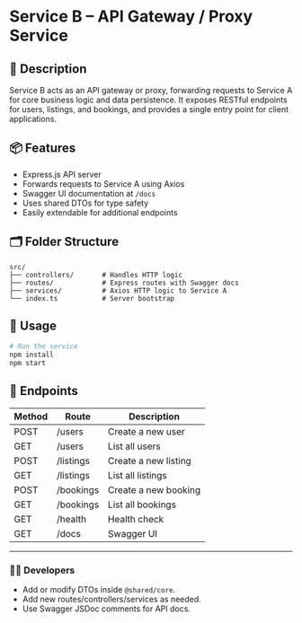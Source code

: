 # Service B – API Gateway / Proxy Service

## 📌 Description

Service B acts as an API gateway or proxy, forwarding requests to Service A for core business logic and data persistence. It exposes RESTful endpoints for users, listings, and bookings, and provides a single entry point for client applications.

## 📦 Features

- Express.js API server
- Forwards requests to Service A using Axios
- Swagger UI documentation at `/docs`
- Uses shared DTOs for type safety
- Easily extendable for additional endpoints

## 🗂 Folder Structure

```
src/
├── controllers/       # Handles HTTP logic
├── routes/            # Express routes with Swagger docs
├── services/          # Axios HTTP logic to Service A
└── index.ts           # Server bootstrap
```

## 🔧 Usage

```bash
# Run the service
npm install
npm start
```

## 🥪 Endpoints

| Method | Route     | Description          |
| ------ | --------- | -------------------- |
| POST   | /users    | Create a new user    |
| GET    | /users    | List all users       |
| POST   | /listings | Create a new listing |
| GET    | /listings | List all listings    |
| POST   | /bookings | Create a new booking |
| GET    | /bookings | List all bookings    |
| GET    | /health   | Health check         |
| GET    | /docs     | Swagger UI           |

---

### 🧑‍💻 Developers

- Add or modify DTOs inside `@shared/core`.
- Add new routes/controllers/services as needed.
- Use Swagger JSDoc comments for API docs.
